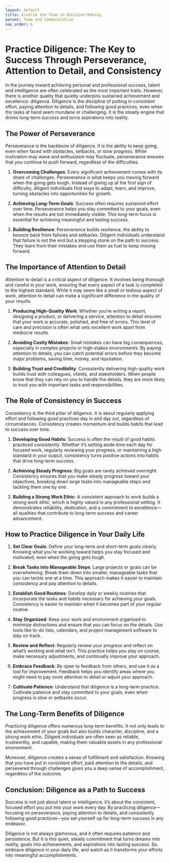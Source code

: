 ```yaml
---
layout: default
title: Involve the Team in Decision-Making
parent: Team and Communication
nav_order: 6
---
```

# Practice Diligence: The Key to Success Through Perseverance, Attention to Detail, and Consistency

In the journey toward achieving personal and professional success, talent and intelligence are often celebrated as the most important traits. However, there is another quality that quietly underpins sustained achievement and excellence: diligence. Diligence is the discipline of putting in consistent effort, paying attention to details, and following good practices, even when the tasks at hand seem mundane or challenging. It is the steady engine that drives long-term success and turns aspirations into reality.

## The Power of Perseverance

Perseverance is the backbone of diligence. It is the ability to keep going, even when faced with obstacles, setbacks, or slow progress. While motivation may wane and enthusiasm may fluctuate, perseverance ensures that you continue to push forward, regardless of the difficulties.

1. **Overcoming Challenges**: Every significant achievement comes with its share of challenges. Perseverance is what keeps you moving forward when the going gets tough. Instead of giving up at the first sign of difficulty, diligent individuals find ways to adapt, learn, and improve, turning obstacles into opportunities for growth.

2. **Achieving Long-Term Goals**: Success often requires sustained effort over time. Perseverance helps you stay committed to your goals, even when the results are not immediately visible. This long-term focus is essential for achieving meaningful and lasting success.

3. **Building Resilience**: Perseverance builds resilience, the ability to bounce back from failures and setbacks. Diligent individuals understand that failure is not the end but a stepping stone on the path to success. They learn from their mistakes and use them as fuel to keep moving forward.

## The Importance of Attention to Detail

Attention to detail is a critical aspect of diligence. It involves being thorough and careful in your work, ensuring that every aspect of a task is completed to the highest standard. While it may seem like a small or tedious aspect of work, attention to detail can make a significant difference in the quality of your results.

1. **Producing High-Quality Work**: Whether you’re writing a report, designing a product, or delivering a service, attention to detail ensures that your work is accurate, polished, and free of errors. This level of care and precision is often what sets excellent work apart from mediocre results.

2. **Avoiding Costly Mistakes**: Small mistakes can have big consequences, especially in complex projects or high-stakes environments. By paying attention to details, you can catch potential errors before they become major problems, saving time, money, and reputation.

3. **Building Trust and Credibility**: Consistently delivering high-quality work builds trust with colleagues, clients, and stakeholders. When people know that they can rely on you to handle the details, they are more likely to trust you with important tasks and responsibilities.

## The Role of Consistency in Success

Consistency is the third pillar of diligence. It is about regularly applying effort and following good practices day in and day out, regardless of circumstances. Consistency creates momentum and builds habits that lead to success over time.

1. **Developing Good Habits**: Success is often the result of good habits practiced consistently. Whether it’s setting aside time each day for focused work, regularly reviewing your progress, or maintaining a high standard in your output, consistency turns positive actions into habits that drive long-term success.

2. **Achieving Steady Progress**: Big goals are rarely achieved overnight. Consistency ensures that you make steady progress toward your objectives, breaking down large tasks into manageable steps and tackling them one by one.

3. **Building a Strong Work Ethic**: A consistent approach to work builds a strong work ethic, which is highly valued in any professional setting. It demonstrates reliability, dedication, and a commitment to excellence—all qualities that contribute to long-term success and career advancement.

## How to Practice Diligence in Your Daily Life

1. **Set Clear Goals**: Define your long-term and short-term goals clearly. Knowing what you’re working toward helps you stay focused and motivated, even when the going gets tough.

2. **Break Tasks into Manageable Steps**: Large projects or goals can be overwhelming. Break them down into smaller, manageable tasks that you can tackle one at a time. This approach makes it easier to maintain consistency and pay attention to details.

3. **Establish Good Routines**: Develop daily or weekly routines that incorporate the tasks and habits necessary for achieving your goals. Consistency is easier to maintain when it becomes part of your regular routine.

4. **Stay Organized**: Keep your work and environment organized to minimize distractions and ensure that you can focus on the details. Use tools like to-do lists, calendars, and project management software to stay on track.

5. **Review and Reflect**: Regularly review your progress and reflect on what’s working and what isn’t. This practice helps you stay on course, make necessary adjustments, and continually improve your approach.

6. **Embrace Feedback**: Be open to feedback from others, and use it as a tool for improvement. Feedback helps you identify areas where you might need to pay more attention to detail or adjust your approach.

7. **Cultivate Patience**: Understand that diligence is a long-term practice. Cultivate patience and stay committed to your goals, even when progress is slow or setbacks occur.

## The Long-Term Benefits of Diligence

Practicing diligence offers numerous long-term benefits. It not only leads to the achievement of your goals but also builds character, discipline, and a strong work ethic. Diligent individuals are often seen as reliable, trustworthy, and capable, making them valuable assets in any professional environment.

Moreover, diligence creates a sense of fulfillment and satisfaction. Knowing that you have put in consistent effort, paid attention to the details, and persevered through challenges gives you a deep sense of accomplishment, regardless of the outcome.

## Conclusion: Diligence as a Path to Success

Success is not just about talent or intelligence; it’s about the consistent, focused effort you put into your work every day. By practicing diligence—focusing on perseverance, paying attention to details, and consistently following good practices—you set yourself up for long-term success in any endeavor.

Diligence is not always glamorous, and it often requires patience and persistence. But it is this quiet, steady commitment that turns dreams into reality, goals into achievements, and aspirations into lasting success. So, embrace diligence in your daily life, and watch as it transforms your efforts into meaningful accomplishments.